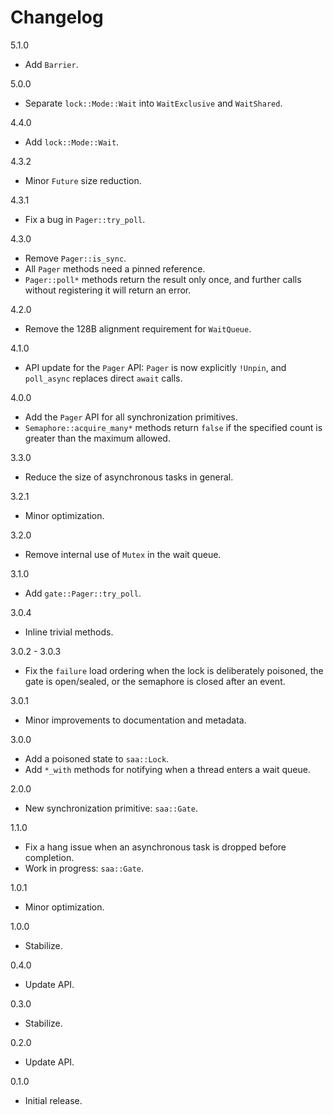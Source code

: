 # Changelog

5.1.0

* Add `Barrier`.

5.0.0

* Separate `lock::Mode::Wait` into `WaitExclusive` and `WaitShared`.

4.4.0

* Add `lock::Mode::Wait`.

4.3.2

* Minor `Future` size reduction.

4.3.1

* Fix a bug in `Pager::try_poll`.

4.3.0

* Remove `Pager::is_sync`.
* All `Pager` methods need a pinned reference.
* `Pager::poll*` methods return the result only once, and further calls without registering it will return an error.

4.2.0

* Remove the 128B alignment requirement for `WaitQueue`.

4.1.0

* API update for the `Pager` API: `Pager` is now explicitly `!Unpin`, and `poll_async` replaces direct `await` calls.

4.0.0

* Add the `Pager` API for all synchronization primitives.
* `Semaphore::acquire_many*` methods return `false` if the specified count is greater than the maximum allowed.

3.3.0

* Reduce the size of asynchronous tasks in general.

3.2.1

* Minor optimization.

3.2.0

* Remove internal use of `Mutex` in the wait queue.

3.1.0

* Add `gate::Pager::try_poll`.

3.0.4

* Inline trivial methods.

3.0.2 - 3.0.3

* Fix the `failure` load ordering when the lock is deliberately poisoned, the gate is open/sealed, or the semaphore is closed after an event.

3.0.1

* Minor improvements to documentation and metadata.

3.0.0

* Add a poisoned state to `saa::Lock`.
* Add `*_with` methods for notifying when a thread enters a wait queue.

2.0.0

* New synchronization primitive: `saa::Gate`.

1.1.0

* Fix a hang issue when an asynchronous task is dropped before completion.
* Work in progress: `saa::Gate`.

1.0.1

* Minor optimization.

1.0.0

* Stabilize.

0.4.0

* Update API.

0.3.0

* Stabilize.

0.2.0

* Update API.

0.1.0

* Initial release.
